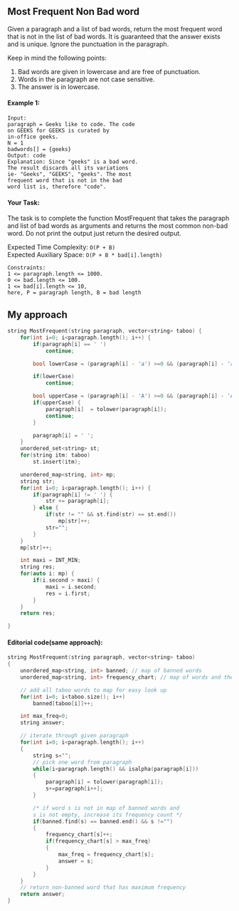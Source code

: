 ## Most Frequent Non Bad word

Given a paragraph and a list of bad words, return the most frequent word that is not in the list of bad words. It is guaranteed that the answer exists and is unique. Ignore the punctuation in the paragraph.

Keep in mind the following points:

1. Bad words are given in lowercase and are free of punctuation.
2. Words in the paragraph are not case sensitive.
3. The answer is in lowercase.

#### Example 1:

```
Input:
paragraph = Geeks like to code. The code
on GEEKS for GEEKS is curated by
in-office geeks.
N = 1
badwords[] = {geeks}
Output: code
Explanation: Since "geeks" is a bad word.
The result discards all its variations
ie- "Geeks", "GEEKS", "geeks". The most
frequent word that is not in the bad
word list is, therefore "code".
```

#### Your Task:

The task is to complete the function MostFrequent that takes the paragraph and list of bad words as arguments and returns the most common non-bad word. Do not print the output just return the desired output.

Expected Time Complexity: `O(P + B)`  
Expected Auxiliary Space: `O(P + B * bad[i].length)`

```
Constraints:
1 <= paragraph.length <= 1000.
0 <= bad.length <= 100.
1 <= bad[i].length <= 10,
here, P = paragraph length, B = bad length
```

## My approach

```c++
string MostFrequent(string paragraph, vector<string> taboo) {
    for(int i=0; i<paragraph.length(); i++) {
        if(paragraph[i] == ' ')
            continue;

        bool lowerCase = (paragraph[i] - 'a') >=0 && (paragraph[i] - 'a') < 26;

        if(lowerCase)
            continue;

        bool upperCase = (paragraph[i] - 'A') >=0 && (paragraph[i] - 'A') < 26;
        if(upperCase) {
            paragraph[i]  = tolower(paragraph[i]);
            continue;
        }

        paragraph[i] = ' ';
    }
    unordered_set<string> st;
    for(string itm: taboo)
        st.insert(itm);

    unordered_map<string, int> mp;
    string str;
    for(int i=0; i<paragraph.length(); i++) {
        if(paragraph[i] != ' ') {
            str += paragraph[i];
        } else {
            if(str != "" && st.find(str) == st.end())
                mp[str]++;
            str="";
        }
    }
    mp[str]++;

    int maxi = INT_MIN;
    string res;
    for(auto i: mp) {
        if(i.second > maxi) {
            maxi = i.second;
            res = i.first;
        }
    }
    return res;

}
```

#### Editorial code(same approach):

```c++
string MostFrequent(string paragraph, vector<string> taboo)
{
    unordered_map<string, int> banned; // map of banned words
    unordered_map<string, int> frequency_chart; // map of words and their frequency

    // add all taboo words to map for easy look up
    for(int i=0; i<taboo.size(); i++)
        banned[taboo[i]]++;

    int max_freq=0;
    string answer;

    // iterate through given paragraph
    for(int i=0; i<paragraph.length(); i++)
    {
        string s="";
        // pick one word from paragraph
        while(i<paragraph.length() && isalpha(paragraph[i]))
        {
            paragraph[i] = tolower(paragraph[i]);
            s+=paragraph[i++];
        }

        /* if word s is not in map of banned words and
        s is not empty, increase its frequency count */
        if(banned.find(s) == banned.end() && s !="")
        {
            frequency_chart[s]++;
            if(frequency_chart[s] > max_freq)
            {
                max_freq = frequency_chart[s];
                answer = s;
            }
        }
    }
    // return non-banned word that has maximum frequency
    return answer;
}
```
